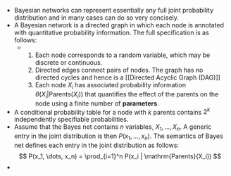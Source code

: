 - Bayesian networks can represent essentially any full joint probability distribution and in many cases can do so very concisely.
- A Bayesian network is a directed graph in which each node is annotated with quantitative probability information. The full specification is as follows:
	- 1. Each node corresponds to a random variable, which may be discrete or continuous.
	  2. Directed edges connect pairs of nodes. The graph has no directed cycles and hence is a [[Directed Acyclic Graph (DAG)]]
	  3. Each node $X_i$ has associated probability information $\theta(X_i | \mathrm{Parents}(X_i))$ that quantifies the effect of the parents on the node using a finite number of **parameters**.
- A conditional probability table for a node with $k$ parents contains $2^k$ independently specifiable probabilities.
- Assume that the Bayes net contains $n$ variables, $X_1, \dots, X_n$. A generic entry in the joint distribution is then $P(x_1, \dots, x_n)$. The semantics of Bayes net defines each entry in the joint distribution as follows:
  $$
  P(x_1, \dots, x_n) = \prod_{i=1}^n P(x_i | \mathrm{Parents}(X_i))
  $$
-